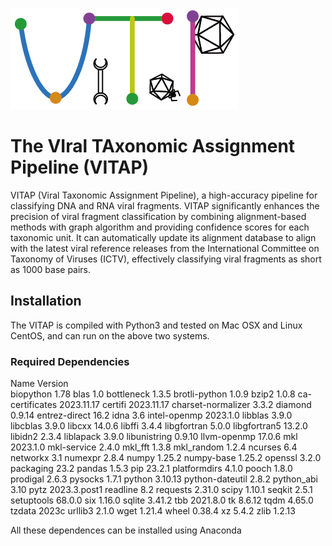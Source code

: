 ![logo](/images/logo.png)
# **The VIral TAxonomic Assignment Pipeline (VITAP)**
VITAP (Viral Taxonomic Assignment Pipeline), a high-accuracy pipeline for classifying DNA and RNA viral fragments. VITAP significantly enhances the precision of viral fragment classification by combining alignment-based methods with graph algorithm and providing confidence scores for each taxonomic unit. It can automatically update its alignment database to align with the latest viral reference releases from the International Committee on Taxonomy of Viruses (ICTV), effectively classifying viral fragments as short as 1000 base pairs.
## Installation
The VITAP is compiled with Python3 and tested on Mac OSX and Linux CentOS, and can run on the above two systems.
### Required Dependencies
Name               Version   
biopython          1.78
blas               1.0
bottleneck         1.3.5
brotli-python      1.0.9
bzip2              1.0.8
ca-certificates    2023.11.17
certifi            2023.11.17
charset-normalizer 3.3.2
diamond            0.9.14
entrez-direct      16.2
idna               3.6
intel-openmp       2023.1.0
libblas            3.9.0
libcblas           3.9.0
libcxx             14.0.6
libffi             3.4.4
libgfortran        5.0.0
libgfortran5       13.2.0
libidn2            2.3.4
liblapack          3.9.0
libunistring       0.9.10
llvm-openmp        17.0.6
mkl                2023.1.0
mkl-service        2.4.0
mkl_fft            1.3.8
mkl_random         1.2.4
ncurses            6.4
networkx           3.1
numexpr            2.8.4
numpy              1.25.2
numpy-base         1.25.2
openssl            3.2.0
packaging          23.2
pandas             1.5.3
pip                23.2.1
platformdirs       4.1.0
pooch              1.8.0
prodigal           2.6.3
pysocks            1.7.1
python             3.10.13
python-dateutil    2.8.2
python_abi         3.10
pytz               2023.3.post1
readline           8.2
requests           2.31.0
scipy              1.10.1
seqkit             2.5.1
setuptools         68.0.0
six                1.16.0
sqlite             3.41.2
tbb                2021.8.0
tk                 8.6.12
tqdm               4.65.0
tzdata             2023c
urllib3            2.1.0
wget               1.21.4
wheel              0.38.4
xz                 5.4.2
zlib               1.2.13

All these dependences can be installed using Anaconda
